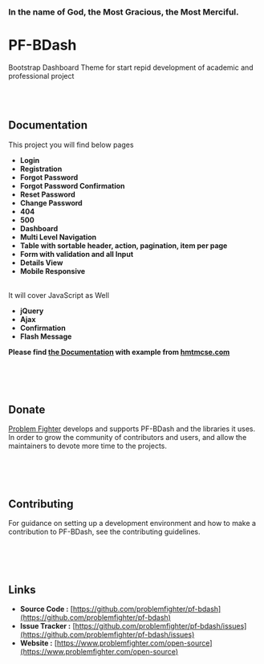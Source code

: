### In the name of God, the Most Gracious, the Most Merciful.

# PF-BDash
Bootstrap Dashboard Theme for start repid development of academic and professional project


<br/><br/>
## Documentation
This project you will find below pages

* **Login**
* **Registration**
* **Forgot Password**
* **Forgot Password Confirmation**
* **Reset Password**
* **Change Password**
* **404**
* **500**
* **Dashboard**
* **Multi Level Navigation**
* **Table with sortable header, action, pagination, item per page**
* **Form with validation and all Input**
* **Details View**
* **Mobile Responsive**

<br/>
It will cover JavaScript as Well

* **jQuery**
* **Ajax**
* **Confirmation**
* **Flash Message**

**Please find [the Documentation]() with example from [hmtmcse.com]()**


<br/><br/><br/>
## Donate
[Problem Fighter](https://www.problemfighter.com/) develops and supports PF-BDash and the libraries it uses. In order to grow
the community of contributors and users, and allow the maintainers to devote more time to the projects.


<br/><br/><br/>
## Contributing
For guidance on setting up a development environment and how to make a contribution to PF-BDash, see the contributing guidelines.


<br/><br/><br/>
## Links
* **Source Code :** [https://github.com/problemfighter/pf-bdash](https://github.com/problemfighter/pf-bdash)
* **Issue Tracker :** [https://github.com/problemfighter/pf-bdash/issues](https://github.com/problemfighter/pf-bdash/issues)
* **Website :** [https://www.problemfighter.com/open-source](https://www.problemfighter.com/open-source)
